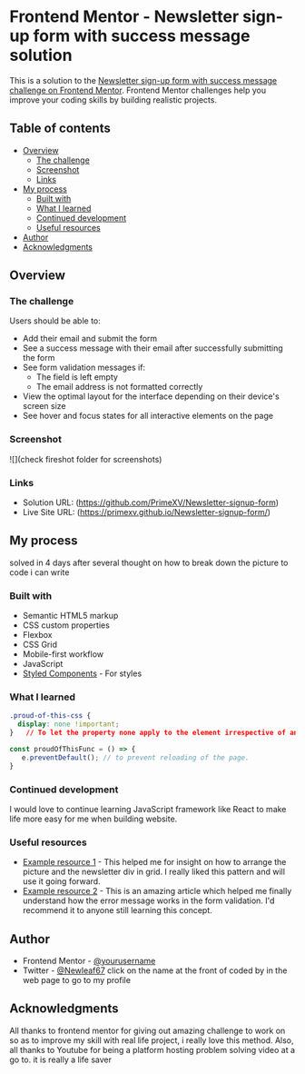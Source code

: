 # Frontend Mentor - Newsletter sign-up form with success message solution

This is a solution to the [Newsletter sign-up form with success message challenge on Frontend Mentor](https://www.frontendmentor.io/challenges/newsletter-signup-form-with-success-message-3FC1AZbNrv). Frontend Mentor challenges help you improve your coding skills by building realistic projects. 

## Table of contents

- [Overview](#overview)
  - [The challenge](#the-challenge)
  - [Screenshot](#screenshot)
  - [Links](#links)
- [My process](#my-process)
  - [Built with](#built-with)
  - [What I learned](#what-i-learned)
  - [Continued development](#continued-development)
  - [Useful resources](#useful-resources)
- [Author](#author)
- [Acknowledgments](#acknowledgments)


## Overview

### The challenge

Users should be able to:

- Add their email and submit the form
- See a success message with their email after successfully submitting the form
- See form validation messages if:
  - The field is left empty
  - The email address is not formatted correctly
- View the optimal layout for the interface depending on their device's screen size
- See hover and focus states for all interactive elements on the page

### Screenshot

![](check fireshot folder for screenshots)


### Links

- Solution URL: (https://github.com/PrimeXV/Newsletter-signup-form)
- Live Site URL: (https://primexv.github.io/Newsletter-signup-form/)

## My process

solved in 4 days after several thought on how to break down the picture to code i can write

### Built with

- Semantic HTML5 markup
- CSS custom properties
- Flexbox
- CSS Grid
- Mobile-first workflow
- JavaScript
- [Styled Components](https://fonts.googleapis.com/css2?family=Roboto:wght@400;700&display=swap) - For styles



### What I learned

```css
.proud-of-this-css {
  display: none !important;
}   // To let the property none apply to the element irrespective of anything that might want to override it. but it isn't best practice to use it always.
```
```js
const proudOfThisFunc = () => {
   e.preventDefault(); // to prevent reloading of the page.
}
```


### Continued development

I would love to continue learning JavaScript framework like React to make life more easy for me when building website.



### Useful resources

- [Example resource 1](https://youtu.be/eJi34zHscXA?si=gHI4zbNP6EL6Jok_) - This helped me for insight on how to arrange the picture and the newsletter div in grid. I really liked this pattern and will use it going forward.
- [Example resource 2](https://youtu.be/CYlNJpltjMM?si=rt54lRho-aoTcIsE) - This is an amazing article which helped me finally understand how the error message works in the form validation. I'd recommend it to anyone still learning this concept.



## Author

- Frontend Mentor - [@yourusername](https://www.frontendmentor.io/profile/yourusername)
- Twitter - [@Newleaf67](https://twitter.com/Newleaf67?s=09)
click on the name at the front of coded by in the web page to go to my profile



## Acknowledgments

All thanks to frontend mentor for giving out amazing challenge to work on so as to improve my skill with real life project, i really love this method. Also, all thanks to Youtube for being a platform hosting problem solving video at a go to. it is really a life saver
